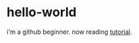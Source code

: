 # hello-world

i'm a github beginner. now reading [tutorial](https://guides.github.com/activities/hello-world/).
